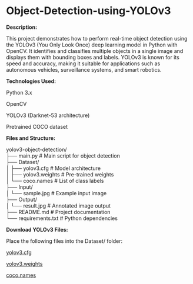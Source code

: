 # Object-Detection-using-YOLOv3

**Description:**

This project demonstrates how to perform real-time object detection using the YOLOv3 (You Only Look Once) deep learning model in Python with OpenCV. It identifies and classifies multiple objects in a single image and displays them with bounding boxes and labels. YOLOv3 is known for its speed and accuracy, making it suitable for applications such as autonomous vehicles, surveillance systems, and smart robotics.

**Technologies Used:**

Python 3.x

OpenCV

YOLOv3 (Darknet-53 architecture)

Pretrained COCO dataset

**Files and Structure:**

yolov3-object-detection/<br>
├── main.py               # Main script for object detection<br>
├── Dataset/<br>
│   ├── yolov3.cfg        # Model architecture<br>
│   ├── yolov3.weights    # Pre-trained weights<br>
│   └── coco.names        # List of class labels<br>
├── Input/<br>
│   └── sample.jpg        # Example input image<br>
├── Output/<br>
│   └── result.jpg        # Annotated image output<br>
├── README.md             # Project documentation<br>
└── requirements.txt      # Python dependencies<br>

**Download YOLOv3 Files:**

Place the following files into the Dataset/ folder:

[yolov3.cfg](https://github.com/pjreddie/darknet/blob/master/cfg/yolov3.cfg)

[yolov3.weights](https://www.kaggle.com/datasets/shivam316/yolov3-weights)

[coco.names](https://github.com/ayooshkathuria/pytorch-yolo-v3/blob/master/data/coco.names)
